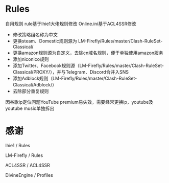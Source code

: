 # Rules
自用规则
rule基于lhie1大佬规则修改
Online.ini基于ACL4SSR修改
- 修改策略组名称为中文
- 更换steam、Domestic规则源为 LM-Firefly/Rules/master/Clash-RuleSet-Classical/
- 更换amazon规则源为自定义，去除cn域名规则，便于单独使用amazon服务
- 添加niconico规则
- 添加Twitter、Facebook规则源（LM-Firefly/Rules/master/Clash-RuleSet-Classical/PROXY/），并与Telegram、Discord合并入SNS
- 添加Adblock规则（LM-Firefly/Rules/master/Clash-RuleSet-Classical/Adblock/）
- 去除部分重复规则

因谷歌ip定位问题YouTube premium易失效，需要经常更换ip，youtube及youtube music单独拆出

# 感谢

lhie1 / Rules

LM-Firefly / Rules

ACL4SSR / ACL4SSR

DivineEngine / Profiles
